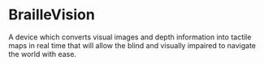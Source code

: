 # BrailleVision
A device which converts visual images and depth information into tactile maps in real time that will allow the blind and visually impaired to navigate the world with ease. 
